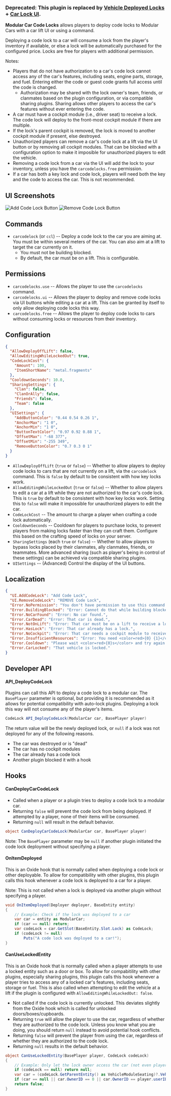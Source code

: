 ### Deprecated: This plugin is replaced by [Vehicle Deployed Locks](https://umod.org/plugins/vehicle-deployed-locks) + [Car Lock UI](https://umod.org/plugins/car-lock-ui).

**Modular Car Code Locks** allows players to deploy code locks to Modular Cars with a car lift UI or using a command.

Deploying a code lock to a car will consume a lock from the player's inventory if available, or else a lock will be automatically purchased for the configured price. Locks are free for players with additional permission.

Notes:
- Players that do not have authorization to a car's code lock cannot access any of the car's features, including seats, engine parts, storage, and fuel. Entering either the code or guest code grants full access until the code is changed.
  - Authorization may be shared with the lock owner's team, friends, or clanmates based on the plugin configuration, or via compatible sharing plugins. Sharing allows other players to access the car's features without ever entering the code.
- A car must have a cockpit module (i.e., driver seat) to receive a lock. The code lock will deploy to the front-most cockpit module if there are multiple.
- If the lock's parent cockpit is removed, the lock is moved to another cockpit module if present, else destroyed.
- Unauthorized players can remove a car's code lock at a lift via the UI button or by removing all cockpit modules. That can be blocked with a configuration option to make it imposible for unauthorized players to edit the vehicle.
- Removing a code lock from a car via the UI will add the lock to your inventory, unless you have the `carcodelocks.free` permission.
- If a car has both a key lock and code lock, players will need both the key and the code to access the car. This is not recommended.

## UI Screenshots

![Add Code Lock Button](https://i.imgur.com/Xk91dHF.png)
![Remove Code Lock Button](https://i.imgur.com/IT1xsrZ.png)

## Commands

- `carcodelock` (or `ccl`) -- Deploy a code lock to the car you are aiming at. You must be within several meters of the car. You can also aim at a lift to target the car currently on it.
  - You must not be building blocked.
  - By default, the car must be on a lift. This is configurable.

## Permissions

- `carcodelocks.use` -- Allows the player to use the `carcodelocks` command.
- `carcodelocks.ui` -- Allows the player to deploy and remove code locks via UI buttons while editing a car at a lift. This can be granted by itself to only allow deploying code locks this way.
- `carcodelocks.free` -- Allows the player to deploy code locks to cars without consuming locks or resources from their inventory.

## Configuration
```json
{
  "AllowDeployOffLift": false,
  "AllowEditingWhileLockedOut": true,
  "CodeLockCost": {
    "Amount": 100,
    "ItemShortName": "metal.fragments"
  },
  "CooldownSeconds": 10.0,
  "SharingSettings": {
    "Clan": false,
    "ClanOrAlly": false,
    "Friends": false,
    "Team": false
  },
  "UISettings": {
    "AddButtonColor": "0.44 0.54 0.26 1",
    "AnchorMax": "1 0",
    "AnchorMin": "1 0",
    "ButtonTextColor": "0.97 0.92 0.88 1",
    "OffsetMax": "-68 377",
    "OffsetMin": "-255 349",
    "RemoveButtonColor": "0.7 0.3 0 1"
  }
}
```

- `AllowDeployOffLift` (`true` or `false`) -- Whether to allow players to deploy code locks to cars that are not currently on a lift, via the `carcodelock` command. This is `false` by default to be consistent with how key locks work.
- `AllowEditingWhileLockedOut` (`true` or `false`) -- Whether to allow players to edit a car at a lift while they are not authorized to the car's code lock. This is `true` by default to be consistent with how key locks work. Setting this to `false` will make it impossible for unauthorized players to edit the car.
- `CodeLockCost` -- The amount to charge a player when crafting a code lock automatically.
- `CooldownSeconds` -- Cooldown for players to purchase locks, to prevent players from making locks faster than they can craft them. Configure this based on the crafting speed of locks on your server.
- `SharingSettings` (each `true` or `false`) -- Whether to allow players to bypass locks placed by their clanmates, ally clanmates, friends, or teammates. More advanced sharing (such as player's being in control of these settings) can be achieved via compatible sharing plugins.
- `UISettings` -- (Advanced) Control the display of the UI buttons.

## Localization

```json
{
  "UI.AddCodeLock": "Add Code Lock",
  "UI.RemoveCodeLock": "REMOVE Code Lock",
  "Error.NoPermission": "You don't have permission to use this command.",
  "Error.BuildingBlocked": "Error: Cannot do that while building blocked.",
  "Error.NoCarFound": "Error: No car found.",
  "Error.CarDead": "Error: That car is dead.",
  "Error.NotOnLift": "Error: That car must be on a lift to receive a lock.",
  "Error.HasLock": "Error: That car already has a lock.",
  "Error.NoCockpit": "Error: That car needs a cockpit module to receive a lock.",
  "Error.InsufficientResources": "Error: You need <color=red>{0} {1}</color> to craft a lock.",
  "Error.Cooldown": "Please wait <color=red>{0}s</color> and try again.",
  "Error.CarLocked": "That vehicle is locked."
}
```

## Developer API

#### API_DeployCodeLock

Plugins can call this API to deploy a code lock to a modular car. The `BasePlayer` parameter is optional, but providing it is recommended as it allows for potential compatibility with auto-lock plugins. Deploying a lock this way will not consume any of the player's items.

```csharp
CodeLock API_DeployCodeLock(ModularCar car, BasePlayer player)
```

The return value will be the newly deployed lock, or `null` if a lock was not deployed for any of the following reasons.
- The car was destroyed or is "dead"
- The car has no cockpit modules
- The car already has a code lock
- Another plugin blocked it with a hook

## Hooks

#### CanDeployCarCodeLock

- Called when a player or a plugin tries to deploy a code lock to a modular car.
- Returning `false` will prevent the code lock from being deployed. If attempted by a player, none of their items will be consumed.
- Returning `null` will result in the default behavior.

```csharp
object CanDeployCarCodeLock(ModularCar car, BasePlayer player)
```

Note: The `BasePlayer` parameter may be `null` if another plugin initiated the code lock deployment without specifying a player.

#### OnItemDeployed

This is an Oxide hook that is normally called when deploying a code lock or other deployable. To allow for compatibility with other plugins, this plugin calls this hook whenever a code lock is deployed to a car for a player.

Note: This is not called when a lock is deployed via another plugin without specifying a player.

```csharp
void OnItemDeployed(Deployer deployer, BaseEntity entity)
{
    // Example: Check if the lock was deployed to a car
    var car = entity as ModularCar;
    if (car == null) return;
    var codeLock = car.GetSlot(BaseEntity.Slot.Lock) as CodeLock;
    if (codeLock != null)
        Puts("A code lock was deployed to a car!");
}
```

#### CanUseLockedEntity

This is an Oxide hook that is normally called when a player attempts to use a locked entity such as a door or box. To allow for compabitility with other plugins, especially sharing plugins, this plugin calls this hook whenever a player tries to access any of a locked car's features, including seats, storage or fuel. This is also called when attempting to edit the vehicle at a lift if the plugin is configured with `AllowEditingWhileLockedOut: false`.

- Not called if the code lock is currently unlocked. This deviates slightly from the Oxide hook which is called for unlocked doors/boxes/cupboards.
- Returning `true` will allow the player to use the car, regardless of whether they are authorized to the code lock. Unless you know what you are doing, you should return `null` instead to avoid potential hook conflicts.
- Returning `false` will prevent the player from using the car, regardless of whether they are authorized to the code lock.
- Returning `null` results in the default behavior.

```csharp
object CanUseLockedEntity(BasePlayer player, CodeLock codeLock)
{
    // Example: Only let the lock owner access the car (not even players who know the code)
    if (codeLock == null) return null;
    var car = (codeLock.GetParentEntity() as VehicleModuleSeating)?.Vehicle as ModularCar;
    if (car == null || car.OwnerID == 0 || car.OwnerID == player.userID) return null;
    return false;
}
```
